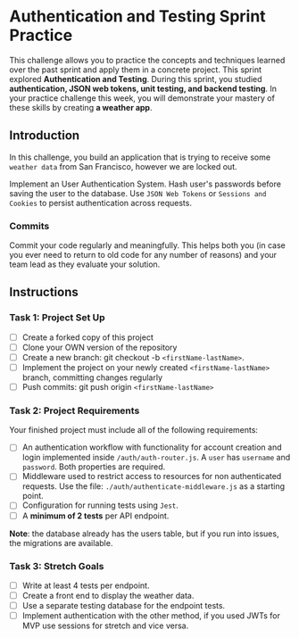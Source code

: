 # Authentication and Testing Sprint Practice

This challenge allows you to practice the concepts and techniques learned over the past sprint and apply them in a concrete project. This sprint explored **Authentication and Testing**. During this sprint, you studied **authentication, JSON web tokens, unit testing, and backend testing**. In your practice challenge this week, you will demonstrate your mastery of these skills by creating **a weather app**.

## Introduction

In this challenge, you build an application that is trying to receive some `weather data` from San Francisco, however we are locked out.

Implement an User Authentication System. Hash user's passwords before saving the user to the database. Use `JSON Web Tokens` or `Sessions and Cookies` to persist authentication across requests.

### Commits

Commit your code regularly and meaningfully. This helps both you (in case you ever need to return to old code for any number of reasons) and your team lead as they evaluate your solution.

## Instructions

### Task 1: Project Set Up

- [ ] Create a forked copy of this project
- [ ] Clone your OWN version of the repository
- [ ] Create a new branch: git checkout -b `<firstName-lastName>`.
- [ ] Implement the project on your newly created `<firstName-lastName>` branch, committing changes regularly
- [ ] Push commits: git push origin `<firstName-lastName>`

### Task 2: Project Requirements

Your finished project must include all of the following requirements:

- [ ] An authentication workflow with functionality for account creation and login implemented inside `/auth/auth-router.js`. A `user` has `username` and `password`. Both properties are required.
- [ ] Middleware used to restrict access to resources for non authenticated requests. Use the file: `./auth/authenticate-middleware.js` as a starting point.
- [ ] Configuration for running tests using `Jest`.
- [ ] A **minimum of 2 tests** per API endpoint.

**Note**: the database already has the users table, but if you run into issues, the migrations are available.

### Task 3: Stretch Goals


- [ ] Write at least 4 tests per endpoint.
- [ ] Create a front end to display the weather data.
- [ ] Use a separate testing database for the endpoint tests.
- [ ] Implement authentication with the other method, if you used JWTs for MVP use sessions for stretch and vice versa.
